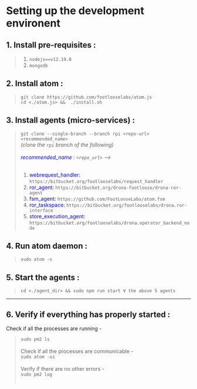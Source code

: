 # Setting up the development environent

## 1.  Install pre-requisites : 
> 1. `nodejs==v12.19.0`
> 2. `mongodb`

## 2.  Install atom : 
> `git clone https://github.com/footlooselabs/atom.js` <br/>
> `cd <./atom.js> &&  ./install.sh`


## 3.  Install agents (micro-services) : 
> `git clone --single-branch --branch rpi <repo-url> <recommended_name>` <br/>
> <i>(clone the `rpi` branch of the following)</i> <br/><br/>
> <i><span style="color:blue">recommended_name</span> : `<repo_url>` --></i> <br/><br/>
> 1. <span style="color:blue">webrequest_handler: </span> `https://bitbucket.org/footlooselabs/request_handler` <br/>
> 2. <span style="color:blue">ror_agent:</span> `https://bitbucket.org/drona-footloose/drona-ror-agent` <br/>
> 3. <span style="color:blue">fsm_agent:</span> `https://github.com/FootLooseLabs/atom.fsm` <br/>
> 4. <span style="color:blue">ror_taskspace:</span> `https://bitbucket.org/footlooselabs/drona.ror-interface` <br/>
> 5. <span style="color:blue">store_execution_agent:</span> `https://bitbucket.org/footlooselabs/drona.operator_backend_node` <br/>


## 4.  Run atom daemon : 
> `sudo atom -s`

## 5.  Start the agents :
> `cd <./agent_dir> && sudo npm run start ∀ the above 5 agents`

------------------------

## 6.  Verify if everything has properly started :
Check if all the processes are running - <br/>
> `sudo pm2 ls`<br/><br/>
Check if all the processes are communicable - <br/>
> `sudo atom -ss`<br/><br/>
Verify if there are no other errors - <br/>
> `sudo pm2 log`<br/><br/>